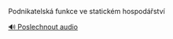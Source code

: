 
Podnikatelská funkce ve statickém hospodářství

[🔊 Poslechnout audio](/data/7-paragraphs/audio/chapter_50/para_008-Podnikatelsk-funkce-ve-statickm-hospodstv.mp3)
